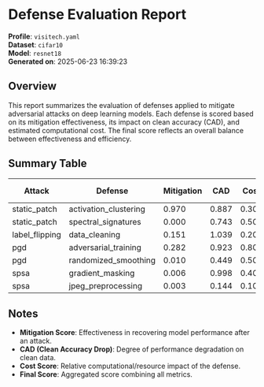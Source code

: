 # Defense Evaluation Report

**Profile**: `visitech.yaml`  
**Dataset**: `cifar10`  
**Model**: `resnet18`  
**Generated on**: 2025-06-23 16:39:23

## Overview

This report summarizes the evaluation of defenses applied to mitigate adversarial attacks on deep learning models. Each defense is scored based on its mitigation effectiveness, its impact on clean accuracy (CAD), and estimated computational cost. The final score reflects an overall balance between effectiveness and efficiency.

## Summary Table

| Attack | Defense | Mitigation | CAD | Cost | Final Score |
|--------|---------|------------|-----|------|--------------|
| static_patch | activation_clustering | 0.970 | 0.887 | 0.300 | 0.926 |
| static_patch | spectral_signatures | 0.000 | 0.743 | 0.500 | 0.142 |
| label_flipping | data_cleaning | 0.151 | 1.039 | 0.200 | 0.322 |
| pgd | adversarial_training | 0.282 | 0.923 | 0.800 | 0.380 |
| pgd | randomized_smoothing | 0.010 | 0.449 | 0.500 | 0.093 |
| spsa | gradient_masking | 0.006 | 0.998 | 0.400 | 0.196 |
| spsa | jpeg_preprocessing | 0.003 | 0.144 | 0.100 | 0.031 |

## Notes

- **Mitigation Score**: Effectiveness in recovering model performance after an attack.
- **CAD (Clean Accuracy Drop)**: Degree of performance degradation on clean data.
- **Cost Score**: Relative computational/resource impact of the defense.
- **Final Score**: Aggregated score combining all metrics.

